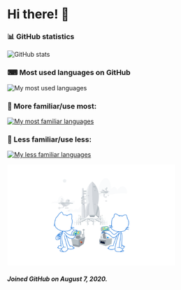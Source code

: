 # Hi there! 👋
### 📊 GitHub statistics
![GitHub stats](https://github-readme-stats.vercel.app/api?username=aspectofjerry&count_private=true&show_icons=true&include_all_commits=true&text_bold=false&bg_color=00000000&icon_color=87ceeb&ring_color=87ceeb&title_color=87ceeb)
### ⌨ Most used languages on GitHub
![My most used languages](https://github-readme-stats.vercel.app/api/top-langs/?username=aspectofjerry&layout=compact&langs_count=10&bg_color=00000000&title_color=87ceeb)

### 📗 More familiar/use most:
[![My most familiar languages](https://skillicons.dev/icons?i=azure,cloudflare,discord,bots,git,github,githubactions,html,java,js,md,nodejs,postman,react,sass,vscode&theme=light&perline=10)](https://skillicons.dev)

### 📕 Less familiar/use less:
[![My less familiar languages](https://skillicons.dev/icons?i=arduino,cpp,cs,css,express,regex,ts&theme=light&perline=10)](https://skillicons.dev)

<img src ="https://github.com/AspectOfJerry/AspectOfJerry/blob/main/images/profile-joined-github.svg" width="384" height="auto">

<h5>Joined GitHub on August 7, 2020.</h5>


<!--
**AspectOfJerry/AspectOfJerry** is a ✨ _special_ ✨ repository because its `README.md` (this file) appears on your GitHub profile.

Here are some ideas to get you started:

- 🔭 I’m currently working on ...
- 🌱 I’m currently learning ...
- 👯 I’m looking to collaborate on ...
- 🤔 I’m looking for help with ...
- 💬 Ask me about ...
- 📫 How to reach me: ...
- 😄 Pronouns: ...
- ⚡ Fun fact: ...
-->
